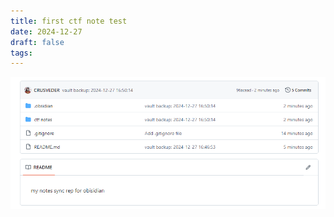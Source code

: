 ```yaml
---
title: first ctf note test
date: 2024-12-27
draft: false
tags:
---
```

![](attachments/Pasted%20image%2020241227165227.png)